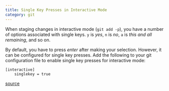 ```yaml
---
title: Single Key Presses in Interactive Mode
category: git
---
```


When staging changes in interactive mode (`git add -p`), you have a number
of options associated with single keys. `y` is *yes*, `n` is *no*, `a` is
*this and all remaining*, and so on.

By default, you have to press *enter* after making your selection. However,
it can be configured for single key presses. Add the following to your git
configuration file to enable single key presses for interactive mode:

```
[interactive]
    singlekey = true
```

[source](https://github.com/hashrocket/dotmatrix/blob/master/.gitconfig#L33-L34)
